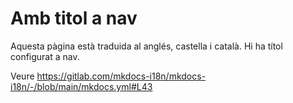 # Amb titol a nav

Aquesta pàgina està traduida al anglés, castella i català. Hi ha títol configurat a nav.

Veure <https://gitlab.com/mkdocs-i18n/mkdocs-i18n/-/blob/main/mkdocs.yml#L43>

